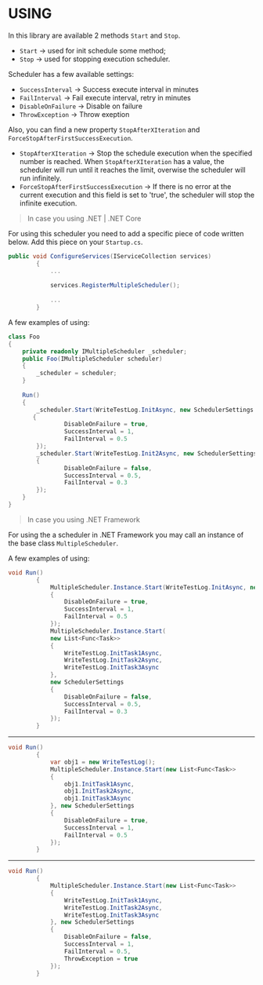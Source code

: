 # USING
In this library are available 2 methods `Start` and `Stop`. 
* `Start` -> used for init schedule some method;
* `Stop` -> used for stopping execution scheduler.

Scheduler has a few available settings:
* `SuccessInterval` -> Success execute interval in minutes
* `FailInterval` -> Fail execute interval, retry in minutes
* `DisableOnFailure` -> Disable on failure
* `ThrowException` -> Throw exeption 

Also, you can find a new property `StopAfterXIteration` and `ForceStopAfterFirstSuccessExecution`.
* `StopAfterXIteration` -> Stop the schedule execution when the specified number is reached. When `StopAfterXIteration` has a value, the scheduler will run until it reaches the limit, overwise the scheduler will run infinitely.
* `ForceStopAfterFirstSuccessExecution` -> If there is no error at the current execution and this field is set to 'true', the scheduler will stop the infinite execution.

> In case you using .NET | .NET Core

For using this scheduler you need to add a specific piece of code written below.
Add this piece on your `Startup.cs`.
```csharp
public void ConfigureServices(IServiceCollection services)
        {
            ...
            
            services.RegisterMultipleScheduler();
            
            ...
        }
```
A few examples of using:
```csharp
class Foo
{
    private readonly IMultipleScheduler _scheduler;
    public Foo(IMultipleScheduler scheduler)
    {
        _scheduler = scheduler;
    }
    
    Run()
    {
        _scheduler.Start(WriteTestLog.InitAsync, new SchedulerSettings
       {
                DisableOnFailure = true,
                SuccessInterval = 1,
                FailInterval = 0.5
        });
        _scheduler.Start(WriteTestLog.Init2Async, new SchedulerSettings
        {
                DisableOnFailure = false,
                SuccessInterval = 0.5,
                FailInterval = 0.3
        });
    }
}
```


> In case you using .NET Framework

For using the a scheduler in .NET Framework you may call an instance of the base class `MultipleScheduler`.

A few examples of using:
```csharp
void Run()
        {
            MultipleScheduler.Instance.Start(WriteTestLog.InitAsync, new SchedulerSettings
            {
                DisableOnFailure = true,
                SuccessInterval = 1,
                FailInterval = 0.5
            });
            MultipleScheduler.Instance.Start(
            new List<Func<Task>>
            {
                WriteTestLog.InitTask1Async,
                WriteTestLog.InitTask2Async,
                WriteTestLog.InitTask3Async
            }, 
            new SchedulerSettings
            {
                DisableOnFailure = false,
                SuccessInterval = 0.5,
                FailInterval = 0.3
            });
        }
```

<hr/>

```csharp
void Run()
        {
            var obj1 = new WriteTestLog();
            MultipleScheduler.Instance.Start(new List<Func<Task>>
            {
                obj1.InitTask1Async,
                obj1.InitTask2Async,
                obj1.InitTask3Async
            }, new SchedulerSettings
            {
                DisableOnFailure = true,
                SuccessInterval = 1,
                FailInterval = 0.5
            });
        }
```

<hr/>

```csharp
void Run()
        {
            MultipleScheduler.Instance.Start(new List<Func<Task>>
            {
                WriteTestLog.InitTask1Async,
                WriteTestLog.InitTask2Async,
                WriteTestLog.InitTask3Async
            }, new SchedulerSettings
            {
                DisableOnFailure = false,
                SuccessInterval = 1,
                FailInterval = 0.5,
                ThrowException = true
            });
        }
```
